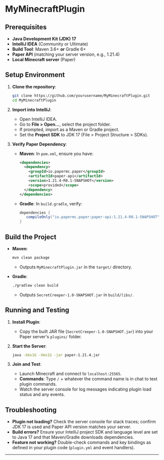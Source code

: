 # MyMinecraftPlugin

## Prerequisites

* **Java Development Kit (JDK) 17**
* **IntelliJ IDEA** (Community or Ultimate)
* **Build Tool**: Maven 3.6+ **or** Gradle 6+
* **Paper API** (matching your server version, e.g., 1.21.4)
* **Local Minecraft server** (Paper)

## Setup Environment

1. **Clone the repository**:

   ```bash
   git clone https://github.com/yourusername/MyMinecraftPlugin.git
   cd MyMinecraftPlugin
   ```

2. **Import into IntelliJ**:

   * Open IntelliJ IDEA.
   * Go to **File > Open...**, select the project folder.
   * If prompted, import as a Maven or Gradle project.
   * Set the **Project SDK** to JDK 17 (File > Project Structure > SDKs).

3. **Verify Paper Dependency**:

   * **Maven**: In `pom.xml`, ensure you have:

     ```xml
     <dependencies>
       <dependency>
         <groupId>io.papermc.paper</groupId>
         <artifactId>paper-api</artifactId>
         <version>1.21.4-R0.1-SNAPSHOT</version>
         <scope>provided</scope>
       </dependency>
     </dependencies>
     ```

   * **Gradle**: In `build.gradle`, verify:

     ```groovy
     dependencies {
        compileOnly("io.papermc.paper:paper-api:1.21.4-R0.1-SNAPSHOT")
     }
     ```

## Build the Project

* **Maven**:

  ```bash
  mvn clean package
  ```

  * Outputs `MyMinecraftPlugin.jar` in the `target/` directory.

* **Gradle**:

  ```bash
  ./gradlew clean build
  ```

  * Outputs `SecretCreeper-1.0-SNAPSHOT.jar` in `build/libs/`.

## Running and Testing

1. **Install Plugin**:

   * Copy the built JAR file (`SecretCreeper-1.0-SNAPSHOT.jar`) into your Paper server's `plugins/` folder.

2. **Start the Server**:

   ```bash
   java -Xms1G -Xmx1G -jar paper-1.21.4.jar
   ```

3. **Join and Test**:

   * Launch Minecraft and connect to `localhost:25565`.
   * **Commands**: Type `/` + whatever the command name is in chat to test plugin commands.
   * Watch the server console for log messages indicating plugin load status and any events.


## Troubleshooting

* **Plugin not loading?** Check the server console for stack traces; confirm JDK 17 is used and Paper API version matches your server.
* **Build errors?** Ensure your IntelliJ project SDK and language level are set to Java 17 and that Maven/Gradle downloads dependencies.
* **Feature not working?** Double-check commands and key bindings as defined in your plugin code (`plugin.yml` and event handlers).

---
